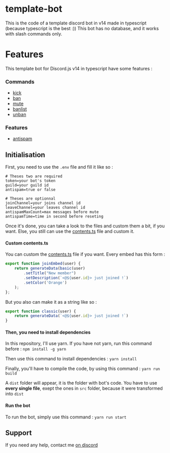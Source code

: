 # template-bot
This is the code of a template discord bot in v14 made in typescript (because typescript is the best :))
This bot has no database, and it works with slash commands only.

# Features
This template bot for Discord.js v14 in typescript have some features :

### Commands
* [kick](./src/commands/kick.ts)
* [ban](./src/commands/ban.ts)
* [mute](./src/commands/mute.ts)
* [banlist](./src/commands/banlist.ts)
* [unban](./src/commands/unban.ts)

### Features
* [antispam](./src/events/antispam.ts)

## Initialisation
First, you need to use the `.env` file and fill it like so :

```
# Theses two are required
token=your bot's token
guild=your guild id
antispam=true or false

# Theses are optionnal
joinChannel=your joins channel id
leaveChannel=your leaves channel id
antispamMaxCount=max messages before mute
antispamTime=time in second before reseting
```

Once it's done, you can take a look to the files and custom them a bit, if you want.
Else, you still can use the [contents.ts](./src/assets/contents.ts) file and custom it.

#### Custom contents.ts
You can custom the [contents.ts](./src/assets/contents.ts) file if you want.
Every embed has this form :
```ts
export function joinEmbed(user) {
    return generateData(basic(user)
        .setTitle("New member")
        .setDescription(`<@${user.id}> just joined !`)
        .setColor('Orange')
    );
};
```

But you also can make it as a string like so :
```ts
export function classic(user) {
    return generateData(`<@${user.id}> just joined !`)
}
```

#### Then, you need to install dependencies
In this repository, I'll use yarn. If you have not yarn, run this command before :
`npm install -g yarn`

Then use this command to install dependencies :
`yarn install`

Finally, you'll have to compile the code, by using this command :
`yarn run build`

A `dist` folder will appear, it is the folder with bot's code.
You have to use **every single file**, exept the ones in `src` folder, because it were transformed into `dist`

#### Run the bot
To run the bot, simply use this command :
`yarn run start`

## Support
If you need any help, contact me [on discord](https://discord.gg/fHyN5w84g6)